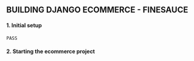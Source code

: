 ## BUILDING DJANGO ECOMMERCE - FINESAUCE

#### 1. Initial setup

	PASS

#### 2. Starting the ecommerce project

